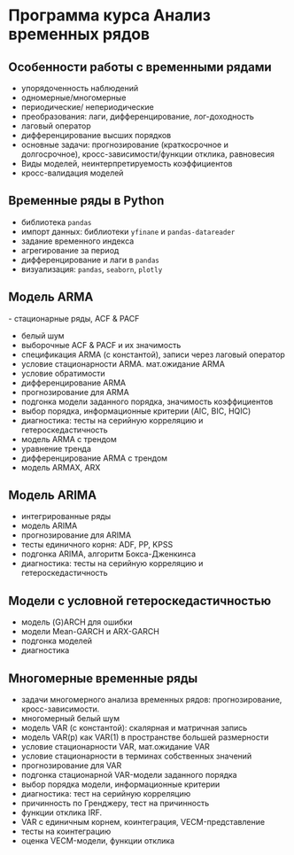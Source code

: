 # Программа курса Анализ временных рядов

## Особенности работы с временными рядами

- упорядоченность наблюдений
- одномерные/многомерные
- периодические/ непериодические
- преобразования: лаги, дифференцирование, лог-доходность
- лаговый оператор
- дифференцирование высших порядков
- основные задачи: прогнозирование (краткосрочное и долгосрочное), кросс-зависимости/функции отклика, равновесия
- Виды моделей, неинтерпретируемость коэффициентов
- кросс-валидация моделей 

## Временные ряды в Python

- библиотека `pandas`
- импорт данных: библиотеки `yfinane` и `pandas-datareader`
- задание временного индекса
- агрегирование за период
- дифференцирование и лаги в `pandas`
- визуализация: `pandas`, `seaborn`, `plotly`

## Модель ARMA

- стационарные ряды, ACF & PACF
- белый шум
- выборочные ACF & PACF и их значимость
- спецификация ARMA (с константой), записи через лаговый оператор
- условие стационарности ARMA. мат.ожидание ARMA
- условие обратимости
- дифференцирование ARMA
- прогнозирование для ARMA
- подгонка модели заданного порядка, значимость коэффициентов
- выбор порядка, информационные критерии (AIC, BIC, HQIC)
- диагностика: тесты на серийную корреляцию и гетероскедастичность
- модель ARMA с трендом
- уравнение тренда
- дифференцирование ARMA с трендом
- модель ARMAX, ARX

## Модель ARIMA

- интегрированные ряды
- модель ARIMA
- прогнозирование для ARIMA
- тесты единичного корня: ADF, PP, KPSS
- подгонка ARIMA, алгоритм Бокса-Дженкинса
- диагностика: тесты на серийную корреляцию и гетероскедастичность

## Модели с условной гетероскедастичностью

- модель (G)ARCH для ошибки
- модели Mean-GARCH и ARX-GARCH
- подгонка моделей
- диагностика

## Многомерные временные ряды

- задачи многомерного анализа временных рядов: прогнозирование, кросс-зависимости.
- многомерный белый шум
- модель VAR (с константой): скалярная и матричная запись
- модель VAR(p) как VAR(1) в пространстве большей размерности
- условие стационарности VAR, мат.ожидание VAR
- условие стационарности в терминах собственных значений
- прогнозирование для VAR
- подгонка стационарной VAR-модели заданного порядка
- выбор порядка модели, информационные критерии
- диагностика: тест на серийную корреляцию
- причинность по Гренджеру, тест на причинность
- функции отклика IRF.
- VAR с единичным корнем, коинтеграция, VECM-представление
- тесты на коинтеграцию
- оценка VECM-модели, функции отклика